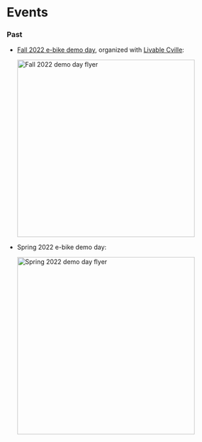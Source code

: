 # Events

### Past

* [Fall 2022 e-bike demo day](https://www.eventbrite.com/e/ebike-demo-day-october-tickets-411906010967), organized with [Livable Cville](http://livablecville.org):

  <img src="/events/fall-2022-flyer-crop.jpg" alt="Fall 2022 demo day flyer" width=400 />

* Spring 2022 e-bike demo day:

  <img src="/events/spring-2022-flyer-crop.png" alt="Spring 2022 demo day flyer" width=400 />
